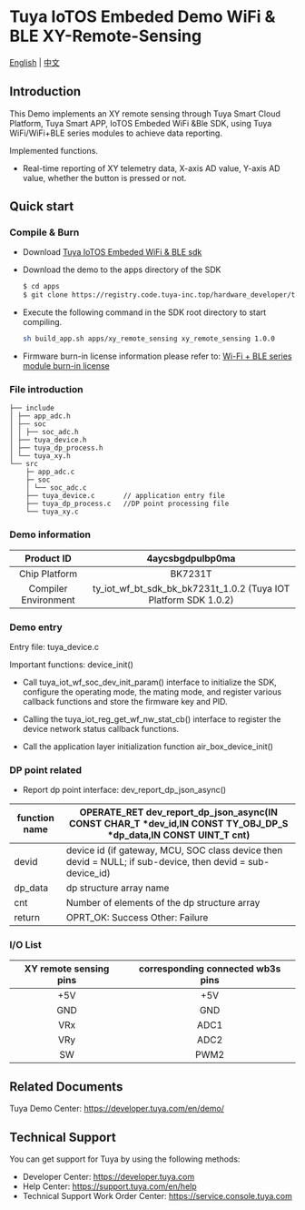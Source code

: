 # Tuya IoTOS Embeded Demo WiFi & BLE XY-Remote-Sensing

[English](./README.md) | [中文](./README_zh.md) 

## Introduction 

This Demo implements an XY remote sensing through Tuya Smart Cloud Platform, Tuya Smart APP, IoTOS Embeded WiFi &Ble SDK, using Tuya WiFi/WiFi+BLE series modules to achieve data reporting.

Implemented functions.

+ Real-time reporting of XY telemetry data, X-axis AD value, Y-axis AD value, whether the button is pressed or not.




## Quick start 

### Compile & Burn 
+ Download [Tuya IoTOS Embeded WiFi & BLE sdk](https://github.com/tuya/tuya-iotos-embeded-sdk-wifi-ble-bk7231t) 

+ Download the demo to the apps directory of the SDK 

  ```bash
  $ cd apps
  $ git clone https://registry.code.tuya-inc.top/hardware_developer/tuya-iotos-embeded-demo-wifi-ble-xy-remote-sensing.git
  ```
  
+ Execute the following command in the SDK root directory to start compiling.

  ```bash
  sh build_app.sh apps/xy_remote_sensing xy_remote_sensing 1.0.0 
  ```

+ Firmware burn-in license information please refer to: [Wi-Fi + BLE series module burn-in license](https://developer.tuya.com/cn/docs/iot/device-development/burn-and-authorization/burn-and-authorize-wifi-ble-modules/burn-and-authorize-wb-series-modules?id=Ka78f4pttsytd) 

 

 ### File introduction 

```
├── include
│ ├── app_adc.h
│ ├── soc
│ │ ├── soc_adc.h
│ ├── tuya_device.h
│ ├── tuya_dp_process.h
│ └── tuya_xy.h
└── src
    ├─ app_adc.c
    ├─ soc
    │ └── soc_adc.c
    ├── tuya_device.c 		// application entry file
    ├── tuya_dp_process.c 	//DP point processing file
    └── tuya_xy.c
```



 ### Demo information 

| Product ID | 4aycsbgdpulbp0ma |
| :------: | :--------------------------------------------------------: |
| Chip Platform | BK7231T |
| Compiler Environment | ty_iot_wf_bt_sdk_bk_bk7231t_1.0.2 (Tuya IOT Platform SDK 1.0.2) |

  

### Demo entry

Entry file: tuya_device.c

Important functions: device_init()

+ Call tuya_iot_wf_soc_dev_init_param() interface to initialize the SDK, configure the operating mode, the mating mode, and register various callback functions and store the firmware key and PID.

+ Calling the tuya_iot_reg_get_wf_nw_stat_cb() interface to register the device network status callback functions.

+ Call the application layer initialization function air_box_device_init()

 

### DP point related

+ Report dp point interface: dev_report_dp_json_async()

| function name | OPERATE_RET dev_report_dp_json_async(IN CONST CHAR_T *dev_id,IN CONST TY_OBJ_DP_S *dp_data,IN CONST UINT_T cnt) |
| ------- | ------------------------------------------------------------ |
| devid | device id (if gateway, MCU, SOC class device then devid = NULL; if sub-device, then devid = sub-device_id) |
| dp_data | dp structure array name |
| cnt | Number of elements of the dp structure array |
| return | OPRT_OK: Success Other: Failure |

 

### I/O List 

| XY remote sensing pins | corresponding connected wb3s pins |
| :--------: | :----------------: |
| +5V | +5V |
| GND | GND |
| VRx | ADC1 |
| VRy | ADC2 |
| SW | PWM2 |

 

## Related Documents

Tuya Demo Center: https://developer.tuya.com/en/demo/



## Technical Support

You can get support for Tuya by using the following methods:

- Developer Center: https://developer.tuya.com
- Help Center: https://support.tuya.com/en/help
- Technical Support Work Order Center: https://service.console.tuya.com
